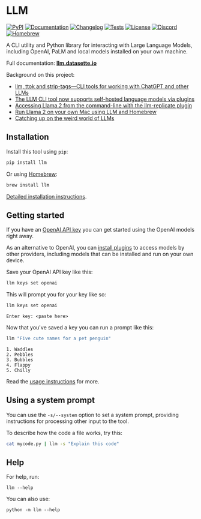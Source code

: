 # LLM

[![PyPI](https://img.shields.io/pypi/v/llm.svg)](https://pypi.org/project/llm/)
[![Documentation](https://readthedocs.org/projects/llm/badge/?version=latest)](https://llm.datasette.io/)
[![Changelog](https://img.shields.io/github/v/release/simonw/llm?include_prereleases&label=changelog)](https://llm.datasette.io/en/stable/changelog.html)
[![Tests](https://github.com/simonw/llm/workflows/Test/badge.svg)](https://github.com/simonw/llm/actions?query=workflow%3ATest)
[![License](https://img.shields.io/badge/license-Apache%202.0-blue.svg)](https://github.com/simonw/llm/blob/main/LICENSE)
[![Discord](https://img.shields.io/discord/823971286308356157?label=discord)](https://datasette.io/discord-llm)
[![Homebrew](https://img.shields.io/homebrew/installs/dy/llm?color=yellow&label=homebrew&logo=homebrew)](https://formulae.brew.sh/formula/llm)

A CLI utility and Python library for interacting with Large Language Models, including OpenAI, PaLM and local models installed on your own machine.

Full documentation: **[llm.datasette.io](https://llm.datasette.io/)**

Background on this project:
- [llm, ttok and strip-tags—CLI tools for working with ChatGPT and other LLMs](https://simonwillison.net/2023/May/18/cli-tools-for-llms/)
- [The LLM CLI tool now supports self-hosted language models via plugins](https://simonwillison.net/2023/Jul/12/llm/)
- [Accessing Llama 2 from the command-line with the llm-replicate plugin](https://simonwillison.net/2023/Jul/18/accessing-llama-2/)
- [Run Llama 2 on your own Mac using LLM and Homebrew](https://simonwillison.net/2023/Aug/1/llama-2-mac/)
- [Catching up on the weird world of LLMs](https://simonwillison.net/2023/Aug/3/weird-world-of-llms/)

## Installation

Install this tool using `pip`:
```bash
pip install llm
```
Or using [Homebrew](https://brew.sh/):
```bash
brew install llm
```
[Detailed installation instructions](https://llm.datasette.io/en/stable/setup.html).

## Getting started

If you have an [OpenAI API key](https://platform.openai.com/account/api-keys) you can get started using the OpenAI models right away.

As an alternative to OpenAI, you can [install plugins](https://llm.datasette.io/en/stable/plugins/installing-plugins.html) to access models by other providers, including models that can be installed and run on your own device.

Save your OpenAI API key like this:

```bash
llm keys set openai
```
This will prompt you for your key like so:
```bash
llm keys set openai
```
```
Enter key: <paste here>
```
Now that you've saved a key you can run a prompt like this:
```bash
llm "Five cute names for a pet penguin"
```
```
1. Waddles
2. Pebbles
3. Bubbles
4. Flappy
5. Chilly
```
Read the [usage instructions](https://llm.datasette.io/en/stable/usage.html) for more.

## Using a system prompt

You can use the `-s/--system` option to set a system prompt, providing instructions for processing other input to the tool.

To describe how the code a file works, try this:

```bash
cat mycode.py | llm -s "Explain this code"
```

## Help

For help, run:

    llm --help

You can also use:

    python -m llm --help
